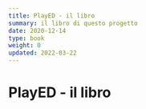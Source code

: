 ```yaml
---
title: PlayED - il libro
summary: il libro di questo progetto
date: 2020-12-14
type: book
weight: 0
updated: 2022-03-22
---
```

# PlayED - il libro
